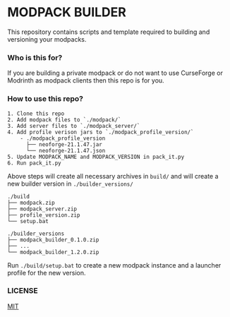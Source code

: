 # MODPACK BUILDER

This repository contains scripts and template required to building and versioning your modpacks.

### Who is this for?
If you are building a private modpack or do not want to use CurseForge or Modrinth as modpack clients then this repo is for you.

### How to use this repo?

```
1. Clone this repo
2. Add modpack files to `./modpack/`
3. Add server files to `./modpack_server/`
4. Add profile verison jars to `./modpack_profile_version/`
    - ./modpack_profile_version
      ├── neoforge-21.1.47.jar
      └── neoforge-21.1.47.json
5. Update MODPACK_NAME and MODPACK_VERSION in pack_it.py
6. Run pack_it.py
```

Above steps will create all necessary archives in `build/` and will create a new builder version in `./builder_versions/`

```
./build
├── modpack.zip
├── modpack_server.zip
├── profile_version.zip
└── setup.bat

./builder_versions
├── modpack_builder_0.1.0.zip
├── ...
└── modpack_builder_1.2.0.zip
```

Run `./build/setup.bat` to create a new modpack instance and a launcher profile for the new version.

### LICENSE
[MIT](./LICENSE)
